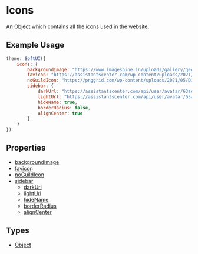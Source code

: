 # Icons

An [Object](https://developer.mozilla.org/en-US/docs/Web/JavaScript/Reference/Global_Objects/Object) which contains all the icons used in the website.

## Example Usage

```js
theme: SoftUI({
    icons: {
        backgroundImage: "https://www.imageshine.in/uploads/gallery/geometric-Blue-Wallpaper-Free-Download.jpg",
        favicon: "https://assistantscenter.com/wp-content/uploads/2021/11/cropped-cropped-logov6.png",
        noGuildIcon: "https://pnggrid.com/wp-content/uploads/2021/05/Discord-Logo-Circle-1024x1024.png",
        sidebar: {
            darkUrl: "https://assistantscenter.com/api/user/avatar/63ad65e2d3f1b1b3acdff794",
            lightUrl: "https://assistantscenter.com/api/user/avatar/63ad65e2d3f1b1b3acdff794",
            hideName: true,
            borderRadius: false,
            alignCenter: true
        }
    }
})
```

## Properties

-   [backgroundImage](/docs/icons/backgroundImage)
-   [favicon](/docs/icons/favicon)
-   [noGuildIcon](/docs/icons/noGuildIcon)
-   [sidebar](/docs/icons/sidebar/)
    -   [darkUrl](/docs/icons/sidebar/darkUrl)
    -   [lightUrl](/docs/icons/sidebar/lightUrl)
    -   [hideName](/docs/icons/sidebar/hideName)
    -   [borderRadius](/docs/icons/sidebar/borderRadius)
    -   [alignCenter](/docs/icons/sidebar/alignCenter)

## Types

-   [Object](https://developer.mozilla.org/en-US/docs/Web/JavaScript/Reference/Global_Objects/Object)
